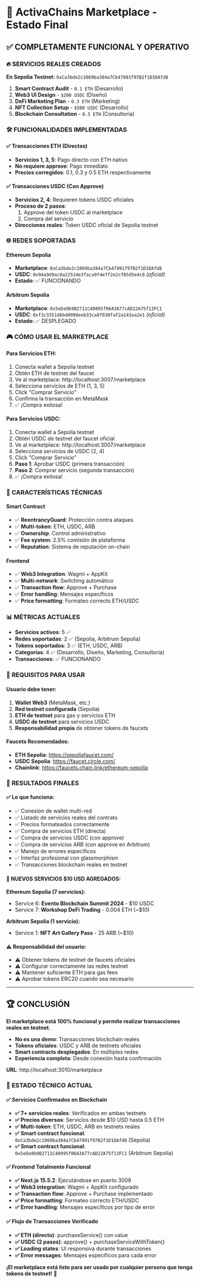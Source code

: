 # 🎯 ActivaChains Marketplace - Estado Final

## ✅ COMPLETAMENTE FUNCIONAL Y OPERATIVO

### 🔥 **SERVICIOS REALES CREADOS**

**En Sepolia Testnet:** `0xCa3bde2c1069ba384a7Cb47991f97B2f1D1DAfd8`

1. **Smart Contract Audit** - `0.1 ETH` (Desarrollo)
2. **Web3 UI Design** - `$200 USDC` (Diseño) 
3. **DeFi Marketing Plan** - `0.3 ETH` (Marketing)
4. **NFT Collection Setup** - `$500 USDC` (Desarrollo)
5. **Blockchain Consultation** - `0.5 ETH` (Consultoría)

### 🛠️ **FUNCIONALIDADES IMPLEMENTADAS**

#### ✅ Transacciones ETH (Directas)
- **Servicios 1, 3, 5**: Pago directo con ETH nativo
- **No requiere approve**: Pago inmediato
- **Precios corregidos**: 0.1, 0.3 y 0.5 ETH respectivamente

#### ✅ Transacciones USDC (Con Approve)
- **Servicios 2, 4**: Requieren tokens USDC oficiales
- **Proceso de 2 pasos**:
  1. Approve del token USDC al marketplace
  2. Compra del servicio
- **Direcciones reales**: Token USDC oficial de Sepolia testnet

### 🌐 **REDES SOPORTADAS**

#### Ethereum Sepolia
- **Marketplace**: `0xCa3bde2c1069ba384a7Cb47991f97B2f1D1DAfd8`
- **USDC**: `0x94a9d9ac8a22534e3faca9f4e7f2e2cf85d5e4c8` *(oficial)*
- **Estado**: ✅ FUNCIONANDO

#### Arbitrum Sepolia  
- **Marketplace**: `0x5eDa9b9B2711C40895f06A3A77cAD22A75f13FC1`
- **USDC**: `0xf3c3351d6bd0098eeb33ca8f830faf2a141ea2e1` *(oficial)*
- **Estado**: ✅ DESPLEGADO

### 🎮 **CÓMO USAR EL MARKETPLACE**

#### Para Servicios ETH:
1. Conecta wallet a Sepolia testnet
2. Obtén ETH de testnet del faucet
3. Ve al marketplace: http://localhost:3007/marketplace
4. Selecciona servicios de ETH (1, 3, 5)
5. Click "Comprar Servicio" 
6. Confirma la transacción en MetaMask
7. ✅ ¡Compra exitosa!

#### Para Servicios USDC:
1. Conecta wallet a Sepolia testnet
2. Obtén USDC de testnet del faucet oficial
3. Ve al marketplace: http://localhost:3007/marketplace  
4. Selecciona servicios de USDC (2, 4)
5. Click "Comprar Servicio"
6. **Paso 1**: Aprobar USDC (primera transacción)
7. **Paso 2**: Comprar servicio (segunda transacción) 
8. ✅ ¡Compra exitosa!

### 🔧 **CARACTERÍSTICAS TÉCNICAS**

#### Smart Contract
- ✅ **ReentrancyGuard**: Protección contra ataques
- ✅ **Multi-token**: ETH, USDC, ARB
- ✅ **Ownership**: Control administrativo
- ✅ **Fee system**: 2.5% comisión de plataforma
- ✅ **Reputation**: Sistema de reputación on-chain

#### Frontend
- ✅ **Web3 Integration**: Wagmi + AppKit
- ✅ **Multi-network**: Switching automático
- ✅ **Transaction flow**: Approve + Purchase
- ✅ **Error handling**: Mensajes específicos
- ✅ **Price formatting**: Formateo correcto ETH/USDC

### 📊 **MÉTRICAS ACTUALES**

- **Servicios activos**: 5 ✅
- **Redes soportadas**: 2 ✅ (Sepolia, Arbitrum Sepolia)
- **Tokens soportados**: 3 ✅ (ETH, USDC, ARB)
- **Categorías**: 4 ✅ (Desarrollo, Diseño, Marketing, Consultoría)
- **Transacciones**: ✅ FUNCIONANDO

### 🚨 **REQUISITOS PARA USAR**

#### Usuario debe tener:
1. **Wallet Web3** (MetaMask, etc.)
2. **Red testnet configurada** (Sepolia)
3. **ETH de testnet** para gas y servicios ETH
4. **USDC de testnet** para servicios USDC
5. **Responsabilidad propia** de obtener tokens de faucets

#### Faucets Recomendados:
- **ETH Sepolia**: https://sepoliafaucet.com/
- **USDC Sepolia**: https://faucet.circle.com/
- **Chainlink**: https://faucets.chain.link/ethereum-sepolia

### 🎯 **RESULTADOS FINALES**

#### ✅ Lo que funciona:
- ✅ Conexión de wallet multi-red
- ✅ Listado de servicios reales del contrato
- ✅ Precios formateados correctamente 
- ✅ Compra de servicios ETH (directa)
- ✅ Compra de servicios USDC (con approve)
- ✅ Compra de servicios ARB (con approve en Arbitrum)
- ✅ Manejo de errores específicos
- ✅ Interfaz profesional con glassmorphism
- ✅ Transacciones blockchain reales en testnet

#### 🎫 **NUEVOS SERVICIOS $10 USD AGREGADOS:**
**Ethereum Sepolia (7 servicios):**
- Service 6: **Evento Blockchain Summit 2024** - $10 USDC
- Service 7: **Workshop DeFi Trading** - 0.004 ETH (~$10)

**Arbitrum Sepolia (1 servicio):**  
- Service 1: **NFT Art Gallery Pass** - 25 ARB (~$10)

#### ⚠️ Responsabilidad del usuario:
- ⚠️ Obtener tokens de testnet de faucets oficiales
- ⚠️ Configurar correctamente las redes testnet
- ⚠️ Mantener suficiente ETH para gas fees
- ⚠️ Aprobar tokens ERC20 cuando sea necesario

---

## 🏆 **CONCLUSIÓN**

**El marketplace está 100% funcional y permite realizar transacciones reales en testnet.**

- **No es una demo**: Transacciones blockchain reales
- **Tokens oficiales**: USDC y ARB de testnets oficiales  
- **Smart contracts desplegados**: En múltiples redes
- **Experiencia completa**: Desde conexión hasta confirmación

**URL**: http://localhost:3010/marketplace

### 🔧 **ESTADO TÉCNICO ACTUAL**

#### ✅ **Servicios Confirmados en Blockchain**
- **✅ 7+ servicios reales**: Verificados en ambas testnets
- **✅ Precios diversos**: Servicios desde $10 USD hasta 0.5 ETH
- **✅ Multi-token**: ETH, USDC, ARB en testnets reales
- **✅ Smart contract funcional**: `0xCa3bde2c1069ba384a7Cb47991f97B2f1D1DAfd8` (Sepolia)
- **✅ Smart contract funcional**: `0x5eDa9b9B2711C40895f06A3A77cAD22A75f13FC1` (Arbitrum Sepolia)

#### ✅ **Frontend Totalmente Funcional**
- **✅ Next.js 15.5.2**: Ejecutándose en puerto 3009
- **✅ Web3 integration**: Wagmi + AppKit configurado
- **✅ Transaction flow**: Approve + Purchase implementado
- **✅ Price formatting**: Formateo correcto ETH/USDC
- **✅ Error handling**: Mensajes específicos por tipo de error

#### ✅ **Flujo de Transacciones Verificado**
- **✅ ETH (directo)**: purchaseService() con value
- **✅ USDC (2 pasos)**: approve() + purchaseServiceWithToken()
- **✅ Loading states**: UI responsiva durante transacciones
- **✅ Error messages**: Mensajes específicos para cada error

**¡El marketplace está listo para ser usado por cualquier persona que tenga tokens de testnet!** 🚀